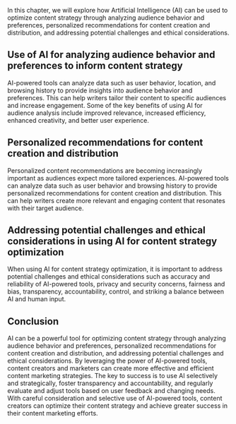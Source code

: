 

In this chapter, we will explore how Artificial Intelligence (AI) can be used to optimize content strategy through analyzing audience behavior and preferences, personalized recommendations for content creation and distribution, and addressing potential challenges and ethical considerations.

Use of AI for analyzing audience behavior and preferences to inform content strategy
------------------------------------------------------------------------------------

AI-powered tools can analyze data such as user behavior, location, and browsing history to provide insights into audience behavior and preferences. This can help writers tailor their content to specific audiences and increase engagement. Some of the key benefits of using AI for audience analysis include improved relevance, increased efficiency, enhanced creativity, and better user experience.

Personalized recommendations for content creation and distribution
------------------------------------------------------------------

Personalized content recommendations are becoming increasingly important as audiences expect more tailored experiences. AI-powered tools can analyze data such as user behavior and browsing history to provide personalized recommendations for content creation and distribution. This can help writers create more relevant and engaging content that resonates with their target audience.

Addressing potential challenges and ethical considerations in using AI for content strategy optimization
--------------------------------------------------------------------------------------------------------

When using AI for content strategy optimization, it is important to address potential challenges and ethical considerations such as accuracy and reliability of AI-powered tools, privacy and security concerns, fairness and bias, transparency, accountability, control, and striking a balance between AI and human input.

Conclusion
----------

AI can be a powerful tool for optimizing content strategy through analyzing audience behavior and preferences, personalized recommendations for content creation and distribution, and addressing potential challenges and ethical considerations. By leveraging the power of AI-powered tools, content creators and marketers can create more effective and efficient content marketing strategies. The key to success is to use AI selectively and strategically, foster transparency and accountability, and regularly evaluate and adjust tools based on user feedback and changing needs. With careful consideration and selective use of AI-powered tools, content creators can optimize their content strategy and achieve greater success in their content marketing efforts.
